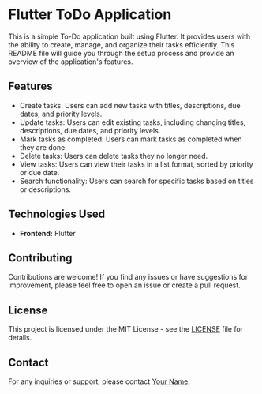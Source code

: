 # Flutter ToDo Application

This is a simple To-Do application built using Flutter. It provides users with the ability to create, manage, and organize their tasks efficiently. This README file will guide you through the setup process and provide an overview of the application's features.

## Features

- Create tasks: Users can add new tasks with titles, descriptions, due dates, and priority levels.
- Update tasks: Users can edit existing tasks, including changing titles, descriptions, due dates, and priority levels.
- Mark tasks as completed: Users can mark tasks as completed when they are done.
- Delete tasks: Users can delete tasks they no longer need.
- View tasks: Users can view their tasks in a list format, sorted by priority or due date.
- Search functionality: Users can search for specific tasks based on titles or descriptions.


## Technologies Used

- **Frontend:** Flutter



## Contributing

Contributions are welcome! If you find any issues or have suggestions for improvement, please feel free to open an issue or create a pull request.

## License

This project is licensed under the MIT License - see the [LICENSE](LICENSE) file for details.

## Contact

For any inquiries or support, please contact [Your Name](mailto:your_email@example.com).
